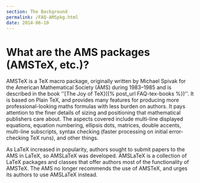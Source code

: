 ```yaml
---
section: The Background
permalink: /FAQ-AMSpkg.html
date: 2014-06-10
---
```


# What are the AMS packages (AMSTeX, etc.)?

AMSTeX is a TeX macro package, originally written by Michael Spivak for
the American Mathematical Society (AMS) during 1983&ndash;1985 and
is described in the book ''[The Joy of TeX]({% post_url FAQ-tex-books %})''.
It is based on Plain TeX, and provides many
features for producing more professional-looking maths formulas with
less burden on authors.  It pays attention to the finer details of
sizing and positioning that mathematical publishers care about. The
aspects covered include multi-line displayed equations, equation
numbering, ellipsis dots, matrices, double accents, multi-line
subscripts, syntax checking (faster processing on initial
error-checking TeX runs), and other things.

As LaTeX increased in popularity, authors sought to submit papers to
the AMS in LaTeX, so AMSLaTeX was developed.  AMSLaTeX
is a collection of LaTeX packages and classes that offer authors most of
the functionality of AMSTeX.
The AMS no longer recommends the use of AMSTeX, and urges
its authors to use AMSLaTeX instead.

